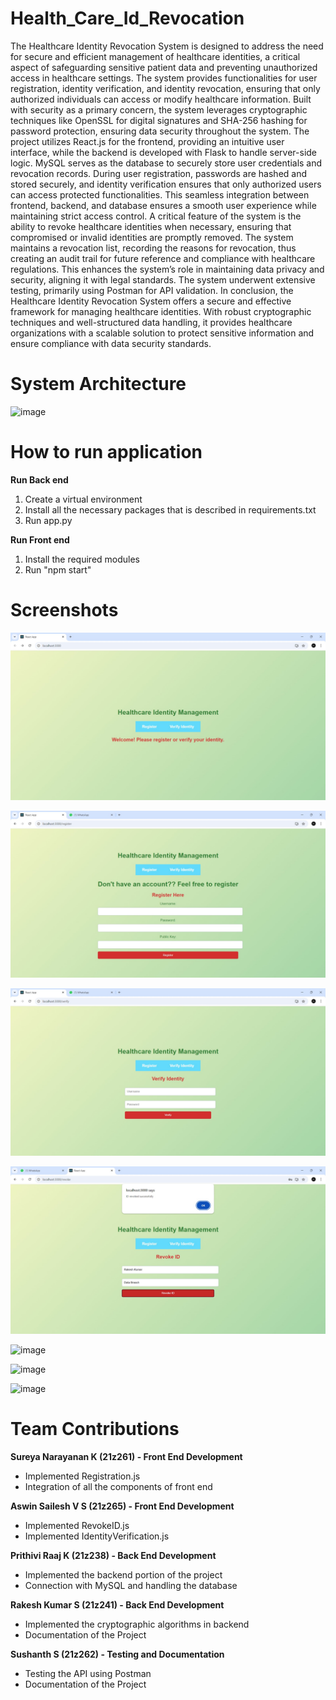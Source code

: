 # Health_Care_Id_Revocation

The Healthcare Identity Revocation System is designed to address the need for secure and efficient management of healthcare identities, a critical aspect of safeguarding sensitive patient data and preventing unauthorized access in healthcare settings. The system provides functionalities for user registration, identity verification, and identity revocation, ensuring that only authorized individuals can access or modify healthcare information. Built with security as a primary concern, the system leverages cryptographic techniques like OpenSSL for digital signatures and SHA-256 hashing for password protection, ensuring data security throughout the system.
The project utilizes React.js for the frontend, providing an intuitive user interface, while the backend is developed with Flask to handle server-side logic. MySQL serves as the database to securely store user credentials and revocation records. During user registration, passwords are hashed and stored securely, and identity verification ensures that only authorized users can access protected functionalities. This seamless integration between frontend, backend, and database ensures a smooth user experience while maintaining strict access control.
A critical feature of the system is the ability to revoke healthcare identities when necessary, ensuring that compromised or invalid identities are promptly removed. The system maintains a revocation list, recording the reasons for revocation, thus creating an audit trail for future reference and compliance with healthcare regulations. This enhances the system’s role in maintaining data privacy and security, aligning it with legal standards. The system underwent extensive testing, primarily using Postman for API validation. 
In conclusion, the Healthcare Identity Revocation System offers a secure and effective framework for managing healthcare identities. With robust cryptographic techniques and well-structured data handling, it provides healthcare organizations with a scalable solution to protect sensitive information and ensure compliance with data security standards.

# System Architecture

![image](https://github.com/user-attachments/assets/3c450950-c76e-487c-8408-d57455ae4f80)


# How to run application

**Run Back end**

1. Create a virtual environment
2. Install all the necessary packages that is described in requirements.txt
3. Run app.py

**Run Front end**

1. Install the required modules
2. Run "npm start"

# Screenshots

![alt text](image-1.png)

![alt text](image-2.png)

![alt text](image-3.png)

![alt text](image-4.png)

![image](https://github.com/user-attachments/assets/cbb333bf-ca14-430f-876e-21c399ce26db)

![image](https://github.com/user-attachments/assets/06ae3ab9-337c-4e28-ace2-09929e9d8a68)

![image](https://github.com/user-attachments/assets/505e756f-3c2f-4e41-95d6-14bda7dd64f6)




# Team Contributions

**Sureya Narayanan K (21z261) - Front End Development**
 - Implemented Registration.js
 - Integration of all the components of front end

**Aswin Sailesh V S (21z265) - Front End Development**
 - Implemented RevokeID.js
 - Implemented IdentityVerification.js

**Prithivi Raaj K (21z238) - Back End Development**
 - Implemented the backend portion of the project
 - Connection with MySQL and handling the database

**Rakesh Kumar S (21z241) - Back End Development**
 - Implemented the cryptographic algorithms in backend 
 - Documentation of the Project

**Sushanth S (21z262) - Testing and Documentation**
 - Testing the API using Postman
 - Documentation of the Project
